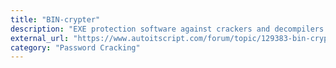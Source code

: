 ```yaml
---
title: "BIN-crypter"
description: "EXE protection software against crackers and decompilers."
external_url: "https://www.autoitscript.com/forum/topic/129383-bin-crypter/"
category: "Password Cracking"
---
```

